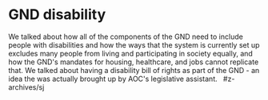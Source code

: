 # GND disability
We talked about how all of the components of the GND need to include people with disabilities and how the ways that the system is currently set up excludes many people from living and participating in society equally, and how the GND's mandates for housing, healthcare, and jobs cannot replicate that. We talked about having a disability bill of rights as part of the GND - an idea the was actually brought up by AOC's legislative assistant.
 
#z-archives/sj